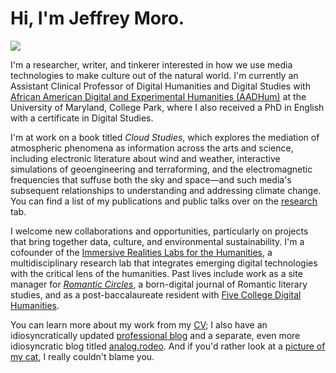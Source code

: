 # Hi, I'm Jeffrey Moro.

<img src="/img/selfie-website.jpg" class="selfie"/>

I'm a researcher, writer, and tinkerer interested in how we use media technologies to make culture out of the natural world. I'm currently an Assistant Clinical Professor of Digital Humanities and Digital Studies with [African American Digital and Experimental Humanities (AADHum)](https://aadhum.umd.edu) at the University of Maryland, College Park, where I also received a PhD in English with a certificate in Digital Studies. 

I'm at work on a book titled *Cloud Studies*, which explores the mediation of atmospheric phenomena as information across the arts and science, including electronic literature about wind and weather, interactive simulations of geoengineering and terraforming, and the electromagnetic frequencies that suffuse both the sky and space—and such media's subsequent relationships to understanding and addressing climate change. You can find a list of my publications and public talks over on the [research](/research) tab. 

I welcome new collaborations and opportunities, particularly on projects that bring together data, culture, and environmental sustainability. I'm a cofounder of the [Immersive Realities Labs for the Humanities](https://irlhumanities.org/), a multidisciplinary research lab that integrates emerging digital technologies with the critical lens of the humanities. Past lives include work as a site manager for [*Romantic Circles*](http://romantic-circles.org/), a born-digital journal of Romantic literary studies, and as a post-baccalaureate resident with [Five College Digital Humanities](http://5colldh.org). 

You can learn more about my work from my [CV](/cv); I also have an idiosyncratically updated [professional blog](/blog) and a separate, even more idiosyncratic blog titled [analog.rodeo](https://analog.rodeo). And if you'd rather look at a [picture of my cat](/img/agatha-frontpage.jpg), I really couldn't blame you.